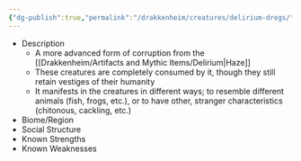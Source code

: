 ```yaml
---
{"dg-publish":true,"permalink":"/drakkenheim/creatures/delirium-dregs/","tags":["#Creature"]}
---
```


- Description
	- A more advanced form of corruption from the [[Drakkenheim/Artifacts and Mythic Items/Delirium\|Haze]]
	- These creatures are completely consumed by it, though they still retain vestiges of their humanity
	- It manifests in the creatures in different ways; to resemble different animals (fish, frogs, etc.), or to have other, stranger characteristics (chitonous, cackling, etc.)
- Biome/Region
- Social Structure
- Known Strengths
- Known Weaknesses